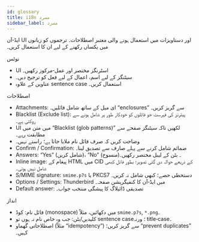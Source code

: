 ```yaml
---
id: glossary
title: i18n مسرد
sidebar_label: مسرد
---
```


ایڈ‑آن UI اور دستاویزات میں استعمال ہونے والی معتبر اصطلاحات۔ ترجموں کو زبانوں میں یکساں رکھنے کے لیے ان کا استعمال کریں۔

نوٹس

- UI اسٹرنگز مختصر اور عمل‑مرکوز رکھیں۔
- سیٹنگز کے لیے اسم، اعمال کے لیے فعل کو ترجیح دیں۔
- عناوین کے علاوہ sentence case استعمال کریں۔

اصطلاحات

- Attachments: ای میل کے ساتھ شامل فائلیں۔ “enclosures” سے گریز کریں۔
- Blacklist (Exclude list): پیٹرنز کی فہرست جو فائلوں کو خودکار طور پر شامل ہونے سے روکتی ہے۔
- UI میں متن میں “Blacklist (glob patterns)” لکھیں تاکہ سیٹنگز صفحے سے مطابقت رہے۔
- وضاحت کریں کہ صرف فائل نام ملایا جاتا ہے؛ راستے نہیں۔
- Confirm / Confirmation: ضمائم شامل کرنے سے پہلے صارف سے تصدیق لینا۔
- Answers: “Yes” (شامل کریں)، “No” (منسوخ)۔ بٹن کے لیبل مختصر رکھیں۔
- Inline image: پیغام کے HTML میں CID کے ذریعے حوالہ دی گئی تصویر؛ بطور فائل کبھی شامل نہیں ہوتی۔
- S/MIME signature: `smime.p7s` یا PKCS7 دستخطی حصے؛ کبھی شامل نہ کریں۔
- Options / Settings: Thunderbird میں ایڈ‑آن کا کنفیگریشن صفحہ۔
- Default answer: تصدیقی ڈائیلاگ کا پیشگی منتخب جواب۔

انداز

- فائل نام: کوڈ (monospace) میں دکھائیں، مثلاً `smime.p7s`, `*.png`۔
- کلیدیں/بٹن: جب وہ خاص نام نہ ہوں تو sentence case؛ ورنہ title‑case۔
- اصطلاحاتی گھماو (مثلاً “idempotency”) سے گریز کریں؛ “prevent duplicates” کہیں۔
